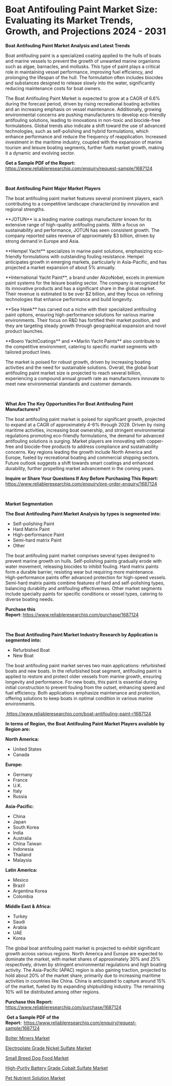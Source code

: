 <p><h1>Boat Antifouling Paint Market Size: Evaluating its Market Trends, Growth, and Projections 2024 - 2031</h1></p><p><strong>Boat Antifouling Paint Market Analysis and Latest Trends</strong></p>
<p><p>Boat antifouling paint is a specialized coating applied to the hulls of boats and marine vessels to prevent the growth of unwanted marine organisms such as algae, barnacles, and mollusks. This type of paint plays a critical role in maintaining vessel performance, improving fuel efficiency, and prolonging the lifespan of the hull. The formulation often includes biocides and substances designed to release slowly into the water, significantly reducing maintenance costs for boat owners.</p><p>The Boat Antifouling Paint Market is expected to grow at a CAGR of 6.6% during the forecast period, driven by rising recreational boating activities and an increasing emphasis on vessel maintenance. Additionally, growing environmental concerns are pushing manufacturers to develop eco-friendly antifouling solutions, leading to innovations in non-toxic and biocide-free formulations. Global trends also indicate a shift toward the use of advanced technologies, such as self-polishing and hybrid formulations, which enhance performance and reduce the frequency of reapplication. Increased investment in the maritime industry, coupled with the expansion of marine tourism and leisure boating segments, further fuels market growth, making it a dynamic and evolving sector.</p></p>
<p><strong>Get a Sample PDF of the Report:&nbsp;</strong> <a href="https://www.reliableresearchiq.com/enquiry/request-sample/1687124?utm_campaign=1106&utm_medium=2&utm_source=Github&utm_content=ia&utm_term=16102024&utm_id=boat-antifouling-paint">https://www.reliableresearchiq.com/enquiry/request-sample/1687124</a></p>
<p>&nbsp;</p>
<p><strong>Boat Antifouling Paint Major Market Players</strong></p>
<p><p>The boat antifouling paint market features several prominent players, each contributing to a competitive landscape characterized by innovation and regional strengths. </p><p>**JOTUN** is a leading marine coatings manufacturer known for its extensive range of high-quality antifouling paints. With a focus on sustainability and performance, JOTUN has seen consistent growth. The company reported sales revenue of approximately $3 billion, driven by strong demand in Europe and Asia.</p><p>**Hempel Yacht** specializes in marine paint solutions, emphasizing eco-friendly formulations with outstanding fouling resistance. Hempel anticipates growth in emerging markets, particularly in Asia-Pacific, and has projected a market expansion of about 5% annually.</p><p>**International Yacht Paint**, a brand under AkzoNobel, excels in premium paint systems for the leisure boating sector. The company is recognized for its innovative products and has a significant share in the global market. Their revenue is estimated to be over $2 billion, and they focus on refining technologies that enhance performance and build longevity.</p><p>**Sea Hawk** has carved out a niche with their specialized antifouling paint options, ensuring high-performance solutions for various marine environments. Their focus on R&D has fortified their market position, and they are targeting steady growth through geographical expansion and novel product launches.</p><p>**Boero YachtCoatings** and **Marlin Yacht Paints** also contribute to the competitive environment, catering to specific market segments with tailored product lines. </p><p>The market is poised for robust growth, driven by increasing boating activities and the need for sustainable solutions. Overall, the global boat antifouling paint market size is projected to reach several billion, experiencing a compound annual growth rate as manufacturers innovate to meet new environmental standards and customer demands.</p></p>
<p>&nbsp;</p>
<p><strong>What Are The Key Opportunities For Boat Antifouling Paint Manufacturers?</strong></p>
<p><p>The boat antifouling paint market is poised for significant growth, projected to expand at a CAGR of approximately 4-6% through 2028. Driven by rising maritime activities, increasing boat ownership, and stringent environmental regulations promoting eco-friendly formulations, the demand for advanced antifouling solutions is surging. Market players are innovating with copper-free and biocide-free products to address compliance and sustainability concerns. Key regions leading the growth include North America and Europe, fueled by recreational boating and commercial shipping sectors. Future outlook suggests a shift towards smart coatings and enhanced durability, further propelling market advancement in the coming years.</p></p>
<p><strong>Inquire or Share Your Questions If Any Before Purchasing This Report:</strong> <a href="https://www.reliableresearchiq.com/enquiry/pre-order-enquiry/1687124?utm_campaign=1106&utm_medium=2&utm_source=Github&utm_content=ia&utm_term=16102024&utm_id=boat-antifouling-paint">https://www.reliableresearchiq.com/enquiry/pre-order-enquiry/1687124</a></p>
<p>&nbsp;</p>
<p><strong>Market Segmentation</strong></p>
<p><strong>The Boat Antifouling Paint Market Analysis by types is segmented into:</strong></p>
<p><ul><li>Self-polishing Paint</li><li>Hard Matrix Paint</li><li>High-performance Paint</li><li>Semi-hard matrix Paint</li><li>Other</li></ul></p>
<p><p>The boat antifouling paint market comprises several types designed to prevent marine growth on hulls. Self-polishing paints gradually erode with water movement, releasing biocides to inhibit fouling. Hard matrix paints form a durable barrier, resisting wear but requiring more maintenance. High-performance paints offer advanced protection for high-speed vessels. Semi-hard matrix paints combine features of hard and self-polishing types, balancing durability and antifouling effectiveness. Other market segments include specialty paints for specific conditions or vessel types, catering to diverse boating needs.</p></p>
<p><strong>Purchase this Report:&nbsp;</strong><a href="https://www.reliableresearchiq.com/purchase/1687124?utm_campaign=1106&utm_medium=2&utm_source=Github&utm_content=ia&utm_term=16102024&utm_id=boat-antifouling-paint">https://www.reliableresearchiq.com/purchase/1687124</a></p>
<p>&nbsp;</p>
<p><strong>The Boat Antifouling Paint Market Industry Research by Application is segmented into:</strong></p>
<p><ul><li>Refurbished Boat</li><li>New Boat</li></ul></p>
<p><p>The boat antifouling paint market serves two main applications: refurbished boats and new boats. In the refurbished boat segment, antifouling paint is applied to restore and protect older vessels from marine growth, ensuring longevity and performance. For new boats, this paint is essential during initial construction to prevent fouling from the outset, enhancing speed and fuel efficiency. Both applications emphasize maintenance and protection, offering solutions to keep boats in optimal condition in various marine environments.</p></p>
<p><a href="https://www.reliableresearchiq.com/boat-antifouling-paint-r1687124?utm_campaign=1106&utm_medium=2&utm_source=Github&utm_content=ia&utm_term=16102024&utm_id=boat-antifouling-paint">&nbsp;https://www.reliableresearchiq.com/boat-antifouling-paint-r1687124</a></p>
<p><strong>In terms of Region, the Boat Antifouling Paint Market Players available by Region are:</strong></p>
<p>
    <p> <strong> North America: </strong>
        <ul>
            <li>United States</li>
            <li>Canada</li>
        </ul>
        </p> 
    <p> <strong> Europe: </strong>
        <ul>
            <li>Germany</li>
            <li>France</li>
            <li>U.K.</li>
            <li>Italy</li>
            <li>Russia</li>
        </ul>
        </p> 
    <p> <strong> Asia-Pacific: </strong>
        <ul>
            <li>China</li>
            <li>Japan</li>
            <li>South Korea</li>
            <li>India</li>
            <li>Australia</li>
            <li>China Taiwan</li>
            <li>Indonesia</li>
            <li>Thailand</li>
            <li>Malaysia</li>
        </ul>
        </p> 
    <p> <strong> Latin America: </strong>
        <ul>
            <li>Mexico</li>
            <li>Brazil</li>
            <li>Argentina Korea</li>
            <li>Colombia</li>
        </ul>
        </p> 
    <p> <strong> Middle East & Africa: </strong>
        <ul>
            <li>Turkey</li>
            <li>Saudi</li>
            <li>Arabia</li>
            <li>UAE</li>
            <li>Korea</li>
        </ul>
    </p>
    </p>
<p><p>The global boat antifouling paint market is projected to exhibit significant growth across various regions. North America and Europe are expected to dominate the market, with market shares of approximately 30% and 25% respectively, driven by stringent environmental regulations and high boating activity. The Asia-Pacific (APAC) region is also gaining traction, projected to hold about 20% of the market share, primarily due to increasing maritime activities in countries like China. China is anticipated to capture around 15% of the market, fueled by its expanding shipbuilding industry. The remaining 10% will be distributed among other regions.</p></p>
<p><strong>Purchase this Report: </strong><a href="https://www.reliableresearchiq.com/purchase/1687124?utm_campaign=1106&utm_medium=2&utm_source=Github&utm_content=ia&utm_term=16102024&utm_id=boat-antifouling-paint">https://www.reliableresearchiq.com/purchase/1687124</a></p>
<p>&nbsp;<strong>Get a Sample PDF of the Report:&nbsp;&nbsp;</strong><a href="https://www.reliableresearchiq.com/enquiry/request-sample/1687124?utm_campaign=1106&utm_medium=2&utm_source=Github&utm_content=ia&utm_term=16102024&utm_id=boat-antifouling-paint">https://www.reliableresearchiq.com/enquiry/request-sample/1687124</a></p>
<p><strong></strong></p>
<p><p><a href="https://issuu.com/reportprime-2/docs/bolter-miners-market-size-2030.pptx_92c150c4141583?utm_campaign=1106&utm_medium=2&utm_source=Github&utm_content=ia&utm_term=16102024&utm_id=boat-antifouling-paint">Bolter Miners Market</a></p><p><a href="https://www.linkedin.com/pulse/exploring-electroplate-grade-nickel-sulfate-market-dynamics-revenue-mbruc?trk=public_post_embed_feed-article-content&utm_campaign=1106&utm_medium=2&utm_source=Github&utm_content=ia&utm_term=16102024&utm_id=boat-antifouling-paint">Electroplate Grade Nickel Sulfate Market</a></p><p><a href="https://github.com/laurettae0ac/Market-Research-Report-List-1/blob/main/small-breed-dog-food-market.md?utm_campaign=1106&utm_medium=2&utm_source=Github&utm_content=ia&utm_term=16102024&utm_id=boat-antifouling-paint">Small Breed Dog Food Market</a></p><p><a href="https://www.linkedin.com/pulse/high-purity-battery-grade-cobalt-sulfate-market-outlook-ebrkc?trk=public_post_embed_feed-article-content&utm_campaign=1106&utm_medium=2&utm_source=Github&utm_content=ia&utm_term=16102024&utm_id=boat-antifouling-paint">High-Purity Battery Grade Cobalt Sulfate Market</a></p><p><a href="https://github.com/fratgqppizur/Market-Research-Report-List-1/blob/main/pet-nutrient-solution-market.md?utm_campaign=1106&utm_medium=2&utm_source=Github&utm_content=ia&utm_term=16102024&utm_id=boat-antifouling-paint">Pet Nutrient Solution Market</a></p></p>